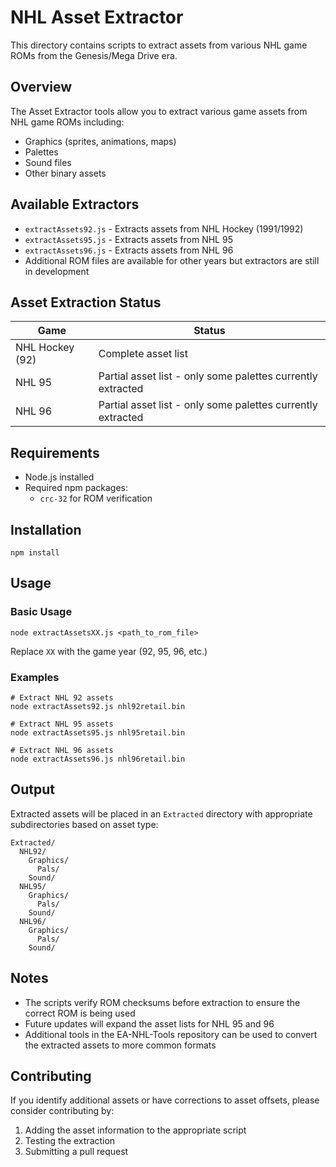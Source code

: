 # NHL Asset Extractor

This directory contains scripts to extract assets from various NHL game ROMs from the Genesis/Mega Drive era.

## Overview

The Asset Extractor tools allow you to extract various game assets from NHL game ROMs including:
- Graphics (sprites, animations, maps)
- Palettes 
- Sound files
- Other binary assets

## Available Extractors

- `extractAssets92.js` - Extracts assets from NHL Hockey (1991/1992)
- `extractAssets95.js` - Extracts assets from NHL 95
- `extractAssets96.js` - Extracts assets from NHL 96
- Additional ROM files are available for other years but extractors are still in development

## Asset Extraction Status

| Game | Status |
|------|--------|
| NHL Hockey (92) | Complete asset list |
| NHL 95 | Partial asset list - only some palettes currently extracted |
| NHL 96 | Partial asset list - only some palettes currently extracted |

## Requirements

- Node.js installed
- Required npm packages:
  - `crc-32` for ROM verification

## Installation

```
npm install
```

## Usage

### Basic Usage

```
node extractAssetsXX.js <path_to_rom_file>
```

Replace `XX` with the game year (92, 95, 96, etc.)

### Examples

```
# Extract NHL 92 assets
node extractAssets92.js nhl92retail.bin

# Extract NHL 95 assets
node extractAssets95.js nhl95retail.bin

# Extract NHL 96 assets
node extractAssets96.js nhl96retail.bin
```

## Output

Extracted assets will be placed in an `Extracted` directory with appropriate subdirectories based on asset type:

```
Extracted/
  NHL92/
    Graphics/
      Pals/
    Sound/
  NHL95/
    Graphics/
      Pals/
    Sound/
  NHL96/
    Graphics/
      Pals/
    Sound/
```

## Notes

- The scripts verify ROM checksums before extraction to ensure the correct ROM is being used
- Future updates will expand the asset lists for NHL 95 and 96
- Additional tools in the EA-NHL-Tools repository can be used to convert the extracted assets to more common formats

## Contributing

If you identify additional assets or have corrections to asset offsets, please consider contributing by:
1. Adding the asset information to the appropriate script
2. Testing the extraction
3. Submitting a pull request

